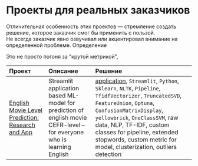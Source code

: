# Проекты для реальных заказчиков

Отличительная особенность этих проектов — стремление создать решение, которое заказчик смог бы применить с пользой.  
Не всегда заказчик явно озвучивал или акцентировал внимание на определенной проблеме. Определение 


Это не просто погоня за "крутой метрикой", 



| Проект                | Описание           | Решение          |
|:----------------------|:----------------------|:--------------------------|
| [English Movie Level Prediction: Research and App](https://github.com/Nanobelka/english_subtitles_level) | Streamlit application based ML-model for prediction of english movie CEFR-level – for everyone who is learning English | [application](https://movie-level.streamlit.app/), `Streamlit`, `Python`, `Sklearn`, `NLTK`, `Pipeline`, `TfidfVectorizer`, `TruncatedSVD`, `FeatureUnion`, `Optuna`, `ConfusionMatrixDisplay`, `yellowbrick`, `OneClassSVM`, raw data, NLP, TF-IDF, custom classes for pipeline, extended stopwords, custom metric for model, clusterization, outliers detection |
